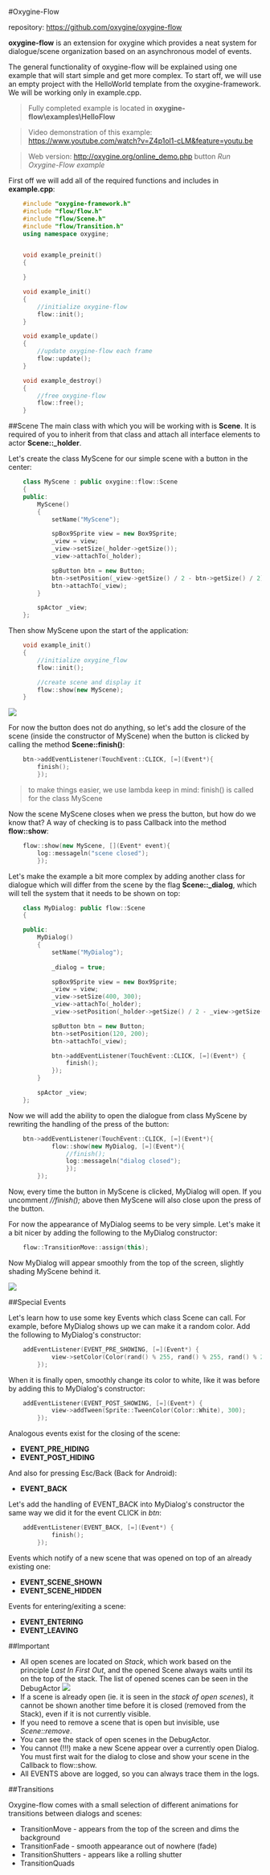 #Oxygine-Flow

repository: https://github.com/oxygine/oxygine-flow

**oxygine-flow** is an extension for oxygine which provides a neat system for dialogue/scene organization based on an asynchronous model of events.

The general functionality of oxygine-flow will be explained using one example that will start simple and get more complex. To start off, we will use an empty project with the HelloWorld template from the oxygine-framework. We will be working only in example.cpp.

> Fully completed example is located in **oxygine-flow\examples\HelloFlow**

> Video demonstration of this example: https://www.youtube.com/watch?v=Z4p1ol1-cLM&feature=youtu.be

> Web version: http://oxygine.org/online_demo.php button *Run Oxygine-Flow example*

First off we will add all of the required functions and includes in **example.cpp**:

```cpp
	#include "oxygine-framework.h"
	#include "flow/flow.h"
	#include "flow/Scene.h"
	#include "flow/Transition.h"
	using namespace oxygine;


	void example_preinit()
	{

	}

	void example_init()
	{
		//initialize oxygine-flow
		flow::init();
	}

	void example_update()
	{
		//update oxygine-flow each frame
	    flow::update();
	}

	void example_destroy()
	{
		//free oxygine-flow
	    flow::free();
	}
```


##Scene
The main class with which you will be working with is **Scene**.
It is required of you to inherit from that class and attach all interface elements to actor **Scene::_holder**.


Let's create the class MyScene for our simple scene with a button in the center:

```cpp
	class MyScene : public oxygine::flow::Scene
	{
	public:
		MyScene()
		{
			setName("MyScene");

			spBox9Sprite view = new Box9Sprite;
			_view = view;
			_view->setSize(_holder->getSize());		
			_view->attachTo(_holder);

			spButton btn = new Button;
			btn->setPosition(_view->getSize() / 2 - btn->getSize() / 2);
			btn->attachTo(_view);
		}

		spActor _view;
	};
```


Then show MyScene upon the start of the application:

```cpp
	void example_init()
	{
		//initialize oxygine_flow
		flow::init();

		//create scene and display it
	    flow::show(new MyScene);
	}
```

![](img/flow1.png)

For now the button does not do anything, so let's add the closure of the scene (inside the constructor of MyScene) when the button is clicked by calling the method **Scene::finish()**:

```cpp
	btn->addEventListener(TouchEvent::CLICK, [=](Event*){
		finish();
		});
```

> to make things easier, we use lambda
> keep in mind: finish() is called for the class MyScene

Now the scene MyScene closes when we press the button, but how do we know that? A way of checking is to pass Callback into the method **flow::show**:

```cpp
	flow::show(new MyScene, [](Event* event){
		log::messageln("scene closed");
		});
```

Let's make the example a bit more complex by adding another class for dialogue which will differ from the scene by the flag **Scene::_dialog**, which will tell the system that it needs to be shown on top:


```cpp
	class MyDialog: public flow::Scene
	{

	public:
		MyDialog()
		{
			setName("MyDialog");
			
			_dialog = true;

			spBox9Sprite view = new Box9Sprite;
			_view = view;
			_view->setSize(400, 300);
			_view->attachTo(_holder);
			_view->setPosition(_holder->getSize() / 2 - _view->getSize() / 2);

			spButton btn = new Button;
			btn->setPosition(120, 200);
			btn->attachTo(_view);

			btn->addEventListener(TouchEvent::CLICK, [=](Event*) {
				finish();
			});
		}

		spActor _view;
	};
```

Now we will add the ability to open the dialogue from class MyScene by rewriting the handling of the press of the button:


```cpp
	btn->addEventListener(TouchEvent::CLICK, [=](Event*){
			flow::show(new MyDialog, [=](Event*){
				//finish();
				log::messageln("dialog closed");
				});
		});		
```

Now, every time the button in MyScene is clicked, MyDialog will open. If you uncomment *//finish();* above then MyScene will also close upon the press of the button.

For now the appearance of MyDialog seems to be very simple. Let's make it a bit nicer by adding the following to the MyDialog constructor:

```cpp
	flow::TransitionMove::assign(this);
```

Now MyDialog will appear smoothly from the top of the screen, slightly shading MyScene behind it. 

![](img/flow2.png)

##Special Events

Let's learn how to use some key Events which class Scene can call.
For example, before MyDialog shows up we can make it a random color. Add the following to MyDialog's constructor:

```cpp
	addEventListener(EVENT_PRE_SHOWING, [=](Event*) {
			view->setColor(Color(rand() % 255, rand() % 255, rand() % 255, 255));
		});
```

When it is finally open, smoothly change its color to white, like it was before by adding this to MyDialog's constructor:


```cpp
	addEventListener(EVENT_POST_SHOWING, [=](Event*) {
			view->addTween(Sprite::TweenColor(Color::White), 300);
		});
```

Analogous events exist for the closing of the scene:


- **EVENT_PRE_HIDING**
- **EVENT_POST_HIDING**


And also for pressing Esc/Back (Back for Android):

- **EVENT_BACK**

Let's add the handling of EVENT_BACK into MyDialog's constructor the same way we did it for the event CLICK in *btn*:


```cpp
	addEventListener(EVENT_BACK, [=](Event*) {
			finish();
		});
```


Events which notify of a new scene that was opened on top of an already existing one:

- **EVENT_SCENE_SHOWN**
- **EVENT_SCENE_HIDDEN**

Events for entering/exiting a scene:

- **EVENT_ENTERING**
- **EVENT_LEAVING**


##Important
- All open scenes are located on *Stack*, which work based on the principle *Last In First Out*, and the opened Scene always waits until its on the top of the stack. The list of opened scenes can be seen in the DebugActor ![](img/flow3.png)
- If a scene is already open (ie. it is seen in the *stack of open scenes*), it cannot be shown another time before it is closed (removed from the Stack), even if it is not currently visible.
- If you need to remove a scene that is open but invisible, use *Scene::remove*.
- You can see the stack of open scenes in the DebugActor.
- You cannot (!!!) make a new Scene appear over a currently open Dialog. You must first wait for the dialog to close and show your scene in the Callback to flow::show.
- All EVENTS above are logged, so you can always trace them in the logs.



##Transitions

Oxygine-flow comes with a small selection of different animations for transitions between dialogs and scenes:

- TransitionMove - appears from the top of the screen and dims the background
- TransitionFade - smooth appearance out of nowhere (fade)
- TransitionShutters - appears like a rolling shutter
- TransitionQuads